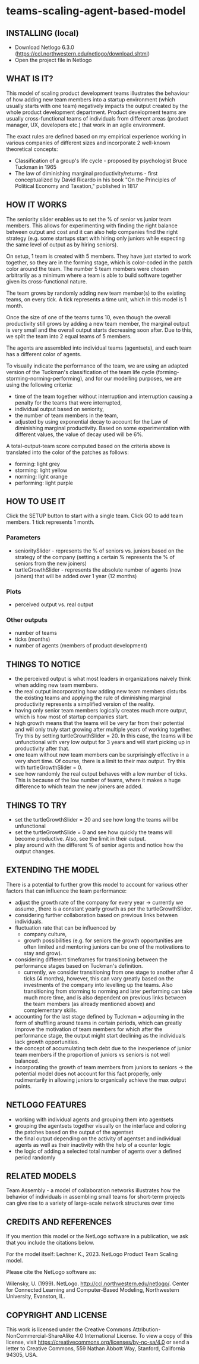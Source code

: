 # teams-scaling-agent-based-model

## INSTALLING (local)
* Download Netlogo 6.3.0 (https://ccl.northwestern.edu/netlogo/download.shtml)
* Open the project file in Netlogo

  

## WHAT IS IT?

This model of scaling product development teams illustrates the behaviour of how adding new team members into a startup environment (which usually starts with one team) negatively impacts the output created by the whole product development department.
Product development teams are usually cross-functional teams of individuals from different areas (product manager, UX, developers etc.) that work in an agile environment. 

The exact rules are defined based on my empirical experience working in various companies of different sizes and incorporate 2 well-known theoretical concepts:

-  Classification of a group's life cycle - proposed by psychologist Bruce Tuckman in 1965
- The law of diminishing marginal productivity/returns -  first conceptualized by David Ricardo in his book "On the Principles of Political Economy and Taxation," published in 1817



## HOW IT WORKS

The seniority slider enables us to set the % of senior vs junior team members. This allows for experimenting with finding the right balance between output and cost and it can also help companies find the right strategy (e.g. some startups start with hiring only juniors while expecting the same level of output as by hiring seniors).

On setup, 1 team is created with 5 members. They have just started to work together, so they are in the forming stage, which is color-coded in the patch color around the team. The number 5 team members were chosen arbitrarily as a minimum where a team is able to build software together given its cross-functional nature.

The team grows by randomly adding new team member(s) to the existing teams, on every tick. A tick represents a time unit, which in this model is 1 month.

Once the size of one of the teams turns 10, even though the overall productivity still grows by adding a new team member, the marginal output is very small and the overall output starts decreasing soon after. Due to this, we split the team into 2 equal teams of 5 members.

The agents are assembled into individual teams (agentsets), and each team has a different color of agents.

To visually indicate the performance of the team, we are using an adapted version of the Tuckman's classification of the team life cycle (forming-storming-norming-performing), and for our modelling purposes, we are using the following criteria:

- time of the team together without interruption and interruption causing a penalty for the teams that were interrupted,
- individual output based on seniority,
- the number of team members in the team,
- adjusted by using exponential decay to account for the  Law of diminishing marginal productivity. Based on some experimentation with different values, the value of decay used will be 6%.

A total-output-team score computed based on the criteria above is translated into the color of the patches as follows: 

- forming: light grey
- storming: light yellow 
- norming: light orange
- performing: light purple



## HOW TO USE IT

Click the SETUP button to start with a single team. Click GO to add team members. 1 tick represents 1 month.

### Parameters

- senioritySlider - represents the % of seniors vs. juniors based on the strategy of the company (setting a certain % represents the % of seniors from the new joiners)
- turtleGrowthSlider - represents the absolute number of agents (new joiners) that will be added over 1 year (12 months)

### Plots
-  perceived output vs. real output

### Other outputs
- number of teams
- ticks (months)
- number of agents (members of product development)



## THINGS TO NOTICE

- the perceived output is what most leaders in organizations naively think when adding new team members.
- the real output incorporating how adding new team members disturbs the existing teams and applying the rule of diminishing marginal productivity represents a simplified version of the reality.
- having only senior team members logically creates much more output, which is how most of startup companies start.
- high growth means that the teams will be very far from their potential and will only truly start growing after multiple years of working together. Try this by setting turtleGrowthSlider = 20. In this case, the teams will be unfunctional with very low output for 3 years and will start picking up in productivity after that.
- one team without new team members can be surprisingly effective in a very short time. Of course, there is a limit to their max output. Try this with turtleGrowthSlider = 0.
- see how randomly the real output behaves with a low number of ticks. This is because of the low number of teams, where it makes a huge difference to which team the new joiners are added.



## THINGS TO TRY

- set the turtleGrowthSlider = 20 and see how long the teams will be unfunctional
- set the turtleGrowthSlide = 0 and see how quickly the teams will become productive. Also, see the limit in their output.
- play around with the different % of senior agents and notice how the output changes.



## EXTENDING THE MODEL

There is a potential to further grow this model to account for various other factors that can influence the team performance:

- adjust the growth rate of the company for every year -> currently we assume , there is a constant yearly growth as per the turtleGrowthSlider.
- considering further collaboration based on previous links between individuals. 
- fluctuation rate that can be influenced by
	- company culture,
	- growth possibilities (e.g. for seniors the growth opportunities are often limited and mentoring juniors can be one of the motivations to stay and grow).
- considering different timeframes for transitioning between the performance stages based on Tuckman's definition.
	- currently, we consider transitioning from one stage to another after 4 ticks (4 months), however, this can vary greatly based on the investments of the company into levelling up the teams. Also transitioning from storming to norming and later performing can take much more time, and is also dependent on previous links between the team members (as already mentioned above) and complementary skills.
- accounting for the last stage defined by Tuckman  = adjourning in the form of shuffling around teams in certain periods, which can greatly improve the motivation of team members for which after the performance stage, the output might start declining as the individuals lack growth opportunities.
- the concept of accumulating tech debt due to the inexperience of junior team members if the proportion of juniors vs seniors is not well balanced.
- incorporating the growth of team members from juniors to seniors -> the potential model does not account for this fact properly, only rudimentarily in allowing juniors to organically achieve the max output points.

## NETLOGO FEATURES

- working with individual agents and grouping them into agentsets 
- grouping the agentsets together visually on the interface and coloring the patches based on the output of the agentset
- the final output depending on the activity of agentset and individual agents as well as their inactivity with the help of a counter logic
- the logic of adding a selected total number of agents over a defined period randomly


## RELATED MODELS

Team Assembly - a model of collaboration networks illustrates how the behavior of individuals in assembling small teams for short-term projects can give rise to a variety of large-scale network structures over time 

## CREDITS AND REFERENCES

If you mention this model or the NetLogo software in a publication, we ask that you include the citations below.

For the model itself:
Lechner K., 2023. NetLogo Product Team Scaling model. 

Please cite the NetLogo software as:

Wilensky, U. (1999). NetLogo. http://ccl.northwestern.edu/netlogo/. Center for Connected Learning and Computer-Based Modeling, Northwestern University, Evanston, IL.

## COPYRIGHT AND LICENSE
This work is licensed under the Creative Commons Attribution-NonCommercial-ShareAlike 4.0 International License. To view a copy of this license, visit https://creativecommons.org/licenses/by-nc-sa/4.0 or send a letter to Creative Commons, 559 Nathan Abbott Way, Stanford, California 94305, USA.

